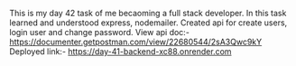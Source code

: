 This is my day 42 task of me becaoming a full stack developer. In this task learned and understood express, nodemailer. 
Created api for create users, login user and change password. 
View api doc:- https://documenter.getpostman.com/view/22680544/2sA3Qwc9kY
Deployed link:- https://day-41-backend-xc88.onrender.com
